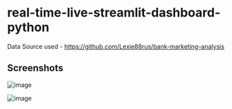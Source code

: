 # real-time-live-streamlit-dashboard-python

Data Source used - https://github.com/Lexie88rus/bank-marketing-analysis

## Screenshots

![image](https://github.com/adithya-vedhamani/Real-Time-Dashboard-/assets/73640313/50ff6494-faf0-410a-8ca6-6839aa136280)

![image](https://github.com/adithya-vedhamani/Real-Time-Dashboard-/assets/73640313/e3e4378e-1cb3-4650-86c3-9114d32a012f)
